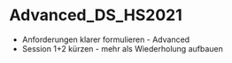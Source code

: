 # Advanced_DS_HS2021

- Anforderungen klarer formulieren - Advanced 
- Session 1+2 kürzen - mehr als Wiederholung aufbauen

